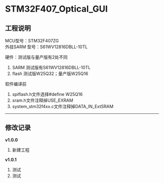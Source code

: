 # STM32F407_Optical_GUI

## 工程说明
MCU型号：STM32F407ZG  
外挂SARM 型号：S61WV12816DBLL-10TL

硬件：测试版与量产版有2处不同
1. SARM  测试版有S61WV12816DBLL-10TL
2. flash 测试版W25Q32；量产版W25Q16

软件编译前
1. spiflash.h文件选择#define W25Q16
2. sram.h文件注释掉USE_EXRAM
3. system_stm32f4xx.c文件注释掉DATA_IN_ExtSRAM


***
## 修改记录

**v1.0.0**

1. 新建工程

**v1.0.1**

1. 测试
2. 测试
